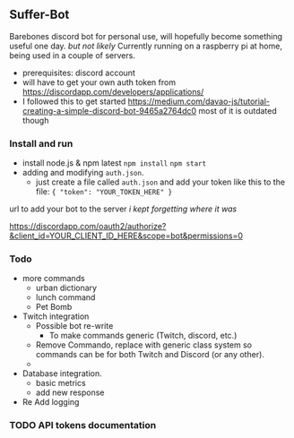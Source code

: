 ## Suffer-Bot

Barebones discord bot for personal use, will hopefully become something useful one day. *but not likely* 
Currently running on a raspberry pi at home, being used in a couple of servers. 

* prerequisites: discord account
* will have to get your own auth token from https://discordapp.com/developers/applications/
* I followed this to get started https://medium.com/davao-js/tutorial-creating-a-simple-discord-bot-9465a2764dc0 most of it is outdated though

### Install and run
* install node.js & npm latest
`npm install`
`npm start`
* adding and modifying `auth.json`.
    * just create a file called `auth.json` and add your token like this to the file: `{ "token": "YOUR_TOKEN_HERE" }`


url to add your bot to the server *i kept forgetting where it was*

https://discordapp.com/oauth2/authorize?&client_id=YOUR_CLIENT_ID_HERE&scope=bot&permissions=0

### Todo
 - more commands
    - urban dictionary
    - lunch command
    - Pet Bomb
 - Twitch integration 
    - Possible bot re-write
        - To make commands generic (Twitch, discord, etc.)
    - Remove Commando, replace with generic class system so commands can be for both Twitch and Discord (or any other).
    - 
 - Database integration. 
    - basic metrics
    - add new response
 - Re Add logging
### TODO API tokens documentation
